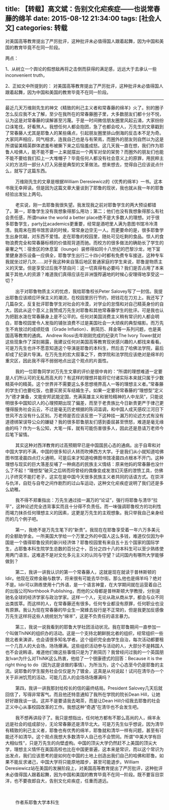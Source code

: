 title: 【转载】高文斌：告别文化疟疾症——也说常春藤的绵羊
date: 2015-08-12 21:34:00
tags: [社会人文]
categories: 转载
---

对美国高等教育提出了严厉批评，这种批评未必值得国人跟着起舞，因为中国和美国的教育毕竟不在同一阶段。

<!-- more -->

两点：

1、从树立一个舆论的假想敌再将之击倒而获得的满足感，远远大于去承认一些inconvenient truth，

2、正如文中所提到的： 对美国高等教育提出了严厉批评，这种批评未必值得国人跟着起舞，因为中国和美国的教育毕竟不在同一阶段。

---

最近几天万维刚先生的神文《精致的利己主义者和常春藤的绵羊》火了。别的圈子怎么反应我不太了解，至少在我所在的常春藤圈子里，大多数朋友们都十分不悦，认为这是对常春藤的误解甚至污蔑。于是一时间微信朋友圈里风起云涌，大家纷纷口诛笔伐，好看煞人。我想任何人都会抱团，急了也都会咬人，万先生的文章戳到了常春藤人尤其是耶鲁人的某些痛点，引起朋友圈里排山倒海的反击本不足为奇。大家同声相应，同气相求，连我自己也是与有荣焉，而圈外的朋友则自然以为这是所谓留美精英群体遮羞布被撕下来之后恼羞成怒。这几天我一直在想，我们作为耶鲁人哈佛人，能不能不要一上来就摆出一个两军对垒的架势？而圈外的朋友们也能不能不要给我们扣上一大堆帽子？毕竟任何人都没有社会意义上的原罪，用民粹主义的方法将一部分人打入另册是典型的文革做法。想来想去，觉得自己应该说点什么，就写了这篇东西。

　　 万维刚先生的文章是根据William Deresiewicz的《优秀的绵羊》一书。这本书我无幸拜读。但是因为这篇文章大量谈到了耶鲁的现状，我也就从我一年的耶鲁经验出发扯上两句。

　　 老实说，刚一去耶鲁我很失望。我发现我之前对耶鲁学生的两大预设都错了。第一，耶鲁学生没有我想象得那么用功；第二；他们也没有我想象得那么有社会责任感，所谓make the world a better place绝不是大多数人的理想。对于很多耶鲁学生，party比academics更重要，经常是酒吧里人满为患图书馆冷冷清清。我周末在图书馆苦读的时候，常常身边空无一人。而更要命的是，很多耶鲁学生出身优越，对东西不爱惜。走在耶鲁的校园里，随处可见吃剩的食品。惊人的食物浪费完全和常春藤标榜的价值观背道而驰。而校方的很多做法的确助长了学生的豪奢之气：宿舍区的休息室（lounge）装修得如同十八世纪的巴黎沙龙，地下室里健身游乐设备一应俱全，耶鲁学生出行二十四小时都有免费专车接送，这种专车我就坐过好几次......对于我这种来自落后地区普通家庭的学生来说，耶鲁是物质主义的天堂。但是享受过后我不禁自问：这一切真得有必要吗？我们是否占用了本来属于其他人的资源？难道我们真得应该在非洲饿殍遍地的时候心安理得地享受这一切？

　　 出于对耶鲁物质主义的忧虑，我给耶鲁校长Peter Salovey写了一封信。我提出耶鲁应该顺应环保主义的潮流，在校园里厉行节约，把钱花在刀刃上。我还写了几篇杂文，反复批评耶鲁学生对社会的冷漠，对学业的怠惰和对自己精英身份的自大。因此从这个意义上我赞成万先生对耶鲁和其他常春藤学生的批评。可是我也认为把脏水泼在常春藤身上是不公平的。任何对美国消费主义稍有常识的人都会明白，耶鲁校园里令人发指的铺张浪费不过是美国社会一大顽疾的典型缩影。而万先生不肯放过的成绩贬值（Grade Inflation）、刷简历、拜金等一系列问题，也是美国高等教育的通病。 Andrew Rossi去年刚刚完成的纪录片The Ivory Tower就对这些现象作了深刻揭露，我建议任何对美国高等教育现状感兴趣的人都找来看看。可是万先生也许不愿意知道这个导演是耶鲁的本科生，然后去了哈佛法学院，最后却成了纪录片导演。在万先生的宏大叙事之下，商学院和法学院应该绝对是绵羊的重灾区，因此我不得不弱弱地点出这个观点的片面性。

　　 我的一位耶鲁同学对万先生文章的评价是很中肯的：“所谓的理想难道一定要是人们所认可的无私而高大的？有这样的理想并能将它付诸实际本来就只属于少数精英中的精英。这个世界并不需要这么多思想境界高人一等的理想主义者。”常春藤的学生们也要吃饭，也要买房买车结婚生子。如果一定要将常春藤的“理想型”定义为“德才兼备，文能安邦武能定国，充满英雄主义和冒险精神的人中龙凤”，只能说明很多中国知识人的心理预期出现了偏差，而至于老贵族比今日新贵更严于律己更懂得服务社会云云，不过是毫无历史根据的陈词滥调，和中国人成天感叹江河日下世风不古没有什么区别。万老师是否应该反思一下这种挂一漏万的论述方式有没有道德绑架误导公众的嫌疑？我的很多耶鲁朋友们感到委屈甚至愤怒，难道是毫无缘由的吗？作为一名公知，大笔一挥，就有可能伤害很多人，因此还是恳请万老师今后笔下留情。

　　 其实这种对西洋教育的过高预期早已是中国国民心态的通病。出于自卑和对中国大学的不满，中国的很多知识人转而吹捧西方大学。于是我们从小就知道哈佛图书馆凌晨四点灯火通明，可是后来才知道哈佛图书馆凌晨四点根本不开门。这种理想与现实的巨大落差反哺了一种病态的民族主义情结：原来他妈的常春藤也没什么了不起！“理想型”破灭之后转而将曾经的偶像变成发泄幻灭感的泄愤工具，仿佛儿子终究不能打老子，这实在是中国今天很多民族主义者共同的话语方式。在崇洋与仇洋，自贬与自夸之间作剧烈的过山车运动，这种文化疟疾症说明了我们还是多么幼稚。

　　 我不得不郑重指出：万先生通过挂一漏万的“论证”，强行将耶鲁与清华“拉平”，这种论述完全违背事实而且十分得不负责任。而一味强调耶鲁校方的功利性而竭力抹杀任何理想主义的因素，这更是万先生的主观想象。我只举我自己亲身经历的几个例子吧。

　　 第一，我绝不是万先生笔下的“新贵”。我现在在耶鲁享受着一年六万多美元的全额助学金。一所美国大学给一个万里之外的中国人这么多钱，难道仅仅因为中国是一个值得耶鲁投资的新兴经济体？耶鲁校园里有来自五十五个国家的国际学生，占耶鲁本科生院学生总数的百分之十，百分之四十八的本科生可以至少熟练使用两门语言。这难道不是对文化多元主义的认同与守望？试问国内有哪所大学能够做到？

　　 第二，我讲一讲我认识的第一个常春藤人，这就是现在就读于普林斯顿的Idir。他现在双修金融与数学，将来很有可能去华尔街。那么他也是绵羊吗？绝对不是。Idir可以熟练使用十门外语，是一个语言神童，在大学期间就在运营着自己的出版公司Northbook Publishing，而他的父母都是普林斯顿大学教授，分别是驰名全球的经济学家与政治学家。这样一个人，无论从政从商从学，都会与众不同出类拔萃。而这样的人，在常春藤还有很多。任何专业都没有原罪，任何职业也没有原罪。我认为现在常春藤的毕业生一窝蜂去投行是不正常的，但是我更加反感像万先生这样将这些人统统划为“绵羊”，这是不负责任的语言暴力。

　　 第三，我说一说我看到的耶鲁大学社团活动状况。我在耶鲁期间一直参加一个叫做ThiNK的组织办的活动。这是一个支持北朝鲜脱北者的组织，经常组织一些脱北者来演讲，也会请很多知名学者。这个组织完全由学生自治，每次活动都要租一个几百人的大会场，场场爆满。这些组织活动参与活动的人，大部分不是韩国人也不会说韩语，难道他们做这些事情只是为了刷简历？我曾经问过我的一个英国朋友Ivan为什么对ThiNK这么热衷，他给了一个很康德式的回答：Because it is the right thing to do（因为这是该做的事情）。为所当为，这个心态至今仍是耶鲁的主流。说耶鲁的学生服务社会仅仅是为了镀金，这真是从何说起！试问在清华办一个关于非洲饥荒的活动，可能几百人的会场场场爆满吗？

　　 第四，我讲一讲我那封给校长的信的最终结局。President Salovey几天后就回信了，写得非常客气。而且他还特意通知了我所在学院的院长Dean Hill，让她好好跟我谈一谈。这并不是要请我去喝茶，而是让Dean Hill介绍我去耶鲁的社会正义中心从事校园改革的工作。我想这种“奇遇”在清华也不会发生吧。

　　 我不想再讲段子了。我只是想指出，任何地方都有不那么高尚的人，绵羊永远是社会的组成部分，无论常春藤还是清华北大。可是万先生似乎想说，因为清华有精致的利己主义者，耶鲁也有优秀的绵羊，耶鲁就和清华一样有问题，甚至有可能还不如清华。这个观点我想大多数清华人自己也不会赞同。所谓“中美大学有巨大相似性“，只是万先生的向壁虚构。中国的顶尖大学仍然赶不上美国的顶尖大学，理想主义情怀在美国高校也比在中国更普遍，这本来是常识，而以这个常识为出发点，我们应该思考的是如何在中国的土地上创造出我们自己的哈佛和耶鲁。如果不能反求诸己，中国大学将只能原地踏步，甚至可能退步。William Deresiewicz站在美国的发展阶段上，对美国高等教育提出了严厉批评，这种批评未必值得国人跟着起舞，因为中国和美国的教育毕竟不在同一阶段。既不要盲目崇洋，也不要夜郎自大，告别文化疟疾症，任重而道远。

　　

　　 作者系耶鲁大学本科生

